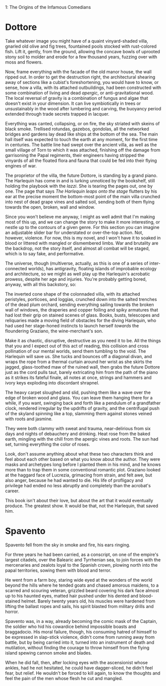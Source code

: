 1: The Origins of the Infamous Comedians

<!--
There is some debate about what the greatest performance of the Comici Malfamati was. At the floating palace of Versaille, or the other, larger, much stranger performance. One thing the author of this text believes, and would like to come through, is that art, theatrical, musical, or novelistic, is useful. Rather than evalauting a performance on some kind of arbitrary, objective, or formal scale, one can evaluate-->


# Dottore


Take whatever image you might have of a quaint vinyard-shaded villa, gnarled old olive and fig trees, fountained pools stocked with rust-colored fish.  <!--too many adjectives-->Lift it, gently, from the ground, allowing the concave bowls of uprooted stony soil to molder and erode for a few thousand years, fuzzing over with moss and flowers. 

<!--
You can imagine feeding such a description into an AI generator. Just think, the image in a reader's mind, imagining an algorithmic rendering of the above paragraph, couldn't have existed a year ago, and to the reader a year from now, the picture they would have of a "robot" mind's picturing the scene is unimaginable to us.
-->

Now, frame everything with the facade of the old manor house, the wall ripped out. In order to get the destruction right, the architectural shearing away of sections like a cubist's foreshortening, you would have to know, or sense, how a villa, with its attached outbuildings, had been constructed with some combination of living and dead *apergic*, or anti-gravitational wood. The local reversal of gravity is a combination of fungus and algae that doesn't exist in your dimension. It can live symbiotically in trees or unsustainably in the wood after lumbering and carving, the buoyancy period extended through trade secrets trapped in lacquer. 

Everything was canted, collapsing, or on fire, the sky striated with skeins of black smoke. Trellised rotundas, gazebos, gondolas, all the networked bridges and gardens lay dead like ships at the bottom of the sea. The main hall itself was expected to touch the earth at any moment, for the first time in centuries. The battle line had swept over the ancient villa, as well as the small village of Torn to which it was attached, finishing off the damage from garrisoning the Papal regiments, their engineers having stripped the vinyards of all the floated flora and fauna that could be fed into their flying engines of war.

The proprietor of the villa, the future Dottore, is standing by a grand piano. The Harlequin has come in and is lurking unnoticed by the bookshelf, still holding the playbook with the *lazzi*. She is tearing the pages out, one by one. The page that says *The Harlequin leaps onto the stage* flutters by his ear at the precise moment the bottom-most point of the main villa crunched into nest of dead grape vines and salted soil, sending both of them flying towards the open, broken, wall and window.

Since you won't believe me anyway, I might as well admit that I'm making most of this up, and we can change the story to make it more interesting, or nestle up to the contours of a given genre. For this section you can imagine an adjustable slider bar for understated or over-the-top action. Not, however, violence. For now, this is my novel, and I won't have it to soaked in blood or littered with mangled or dismembered limbs. War and brutality are the backdrop, not the story itself, and almost all combat will be staged, which is to say fake, and performative. 

The universe, though (multiverse, actually, as this is one of a series of inter-connected worlds), has antigravity, floating islands of improbable ecology and architecture, so we might as well play up the Harlequin's acrobatic prowess, despite her age and injuries. You're probably getting bored, anyway, with all this backstory, so:

The inverted cone shape of the colonnaded villa, with its attached peristyles, porticoes, and loggias, crunched down into the salted trenches of the dead plum orchard, sending everything sailing towards the broken wall of windows, the draperies and copper foiling and spiky armatures that had lost their grip on stained scenes of glass. Books, busts, telescopes and reliquaries made a moving field of obstacles for the diving Harlequin, who had used her stage-honed instincts to launch herself *towards* the floundering Graziano, the wine-merchant's son.

Make it as chaotic, disruptive, destructive as you need it to be. All the things that you and I expect out of this act of reading, this collision and cross pollination of our mental worlds, send them tumbling to the void. The Harlequin will save us. She tucks and bounces off a diagonal divan, and wraps the rope from a thermal curtain around her wrist as she skirts the jagged, glass-toothed maw of the ruined wall, then grabs the future Dottore just as the cord pulls taut, barely extricating him from the path of the piano as it strikes its fateful finale, all notes at once, strings and hammers and ivory keys exploding into discordant shrapnel.

The heavy carpet sloughed and slid, pushing them like a wave over the edge of broken wood and glass. You can leave them hanging there for a while, if you want, swinging back and forth like a pendulum of a grandfather clock, rendered irregular by the updrifts of gravity, and the centrifugal push of the skyland spinning like a top, slamming them against stones veined with roots and jasmine.

They were both clammy with sweat and trauma, near-delirious from six days and nights of debauchery and drinking. Heat rose from the baked earth, mingling with the chill from the apergic vines and roots. The sun had set, turning everything the color of roses. 

Look, don't assume anything about what these two characters think and feel about each other based on what you know about the author. They were masks and archetypes long before I planted them in his mind, and he knows more than to trap them in some conventional romantic plot. Graziano looked at the haggard face of Lucrezia, grimacing from strain, and felt awe, but also anger, because he had wanted to die. His life of profligacy and privilege had ended no less abruptly and completely than the acrobat's career.

This book isn't about their love, but about the art that it would eventually produce. The greatest show. It would be that, not the Harlequin, that saved him. 

# Spavento 

Spavento fell from the sky in smoke and fire, his ears ringing.

For three years he had been carried, as a conscript, on one of the empire's largest citadels, over the Balearic and Tyrrhenian sea, to join forces with the mercenaries and zealots loyal to the Spanish crown, plowing north into the papal territories, sowing them with blood and terror.

He went from a farm boy, staring wide eyed at the wonders of the world beyond the hills where he tended goats and chased amorous maidens, to a scarred and scouring veteran, grizzled beard covering his dark face almost up to his haunted eyes, matted hair pushed under his dented and blood-stained helmet. Barely twenty years old, his muscles were hardened from lifting the ballast ropes and sails, his spirit blasted from military drills and horror.

Spavento was, in a way, already becoming the comic mask of the Captain, the soldier who hid his cowardice behind impossible boasts and braggadocio. His moral failure, though, his consuming hatred of himself to be expressed in slap-stick violence, didn't come from running away from battle, but by being carried into it, turned into an instrument of death and mutilation, without finding the courage to throw himself from the flying island spewing cannon smoke and blades.

When he did fall, then, after locking eyes with the ascensionist whose ankles, had he not hesitated, he could have dagger-sliced, he didn't feel fear, but relief. He wouldn't be forced to kill again, to know the thoughts and feel the pain of the men whose flesh he cut and mangled. 

<!--
~

I want this novel to feel like a doll house the moment when the real house is exploding, a last suspension of disbelief before the illusion of reversed gravity is just a comic turning of perspective.

-->
  